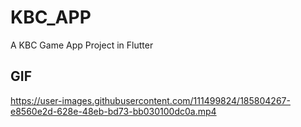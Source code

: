 # KBC_APP

A KBC Game App Project in Flutter

## GIF
https://user-images.githubusercontent.com/111499824/185804267-e8560e2d-628e-48eb-bd73-bb030100dc0a.mp4




